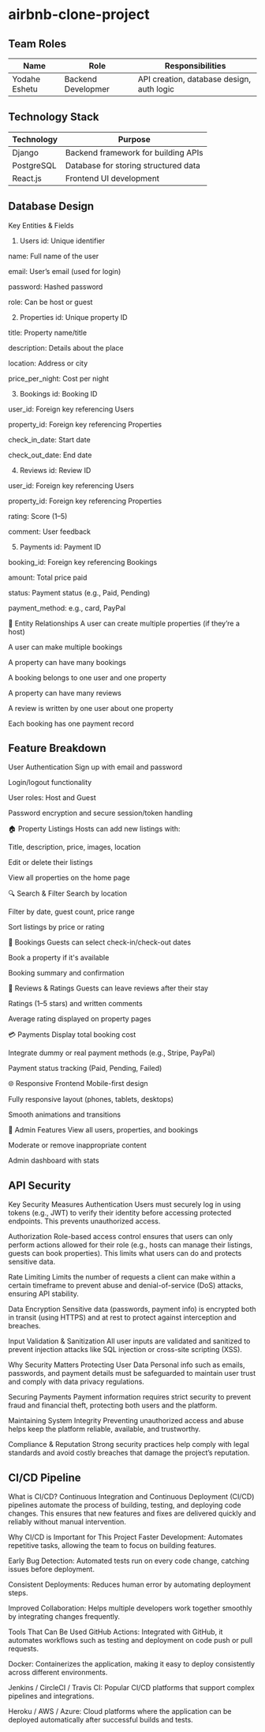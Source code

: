 # airbnb-clone-project
## Team Roles
| Name              | Role                     | Responsibilities                          |
|-------------------|--------------------------|--------------------------------------------|
| Yodahe Eshetu     | Backend Developmer       |  API creation, database design, auth logic   |

## Technology Stack

| Technology   | Purpose                                                                 |
|--------------|-------------------------------------------------------------------------|
| Django       | Backend framework for building APIs                                     |
| PostgreSQL   | Database for storing structured data                                     |
| React.js     | Frontend UI development                                                  |

## Database Design
   Key Entities & Fields
1. Users
id: Unique identifier

name: Full name of the user

email: User’s email (used for login)

password: Hashed password

role: Can be host or guest

2. Properties
id: Unique property ID

title: Property name/title

description: Details about the place

location: Address or city

price_per_night: Cost per night

3. Bookings
id: Booking ID

user_id: Foreign key referencing Users

property_id: Foreign key referencing Properties

check_in_date: Start date

check_out_date: End date

4. Reviews
id: Review ID

user_id: Foreign key referencing Users

property_id: Foreign key referencing Properties

rating: Score (1–5)

comment: User feedback

5. Payments
id: Payment ID

booking_id: Foreign key referencing Bookings

amount: Total price paid

status: Payment status (e.g., Paid, Pending)

payment_method: e.g., card, PayPal

🔗 Entity Relationships
A user can create multiple properties (if they’re a host)

A user can make multiple bookings

A property can have many bookings

A booking belongs to one user and one property

A property can have many reviews

A review is written by one user about one property

Each booking has one payment record


## Feature Breakdown

   User Authentication
Sign up with email and password

Login/logout functionality

User roles: Host and Guest

Password encryption and secure session/token handling

🏠 Property Listings
Hosts can add new listings with:

Title, description, price, images, location

Edit or delete their listings

View all properties on the home page

🔍 Search & Filter
Search by location

Filter by date, guest count, price range

Sort listings by price or rating

📅 Bookings
Guests can select check-in/check-out dates

Book a property if it's available

Booking summary and confirmation

💬 Reviews & Ratings
Guests can leave reviews after their stay

Ratings (1–5 stars) and written comments

Average rating displayed on property pages

💳 Payments
Display total booking cost

Integrate dummy or real payment methods (e.g., Stripe, PayPal)

Payment status tracking (Paid, Pending, Failed)

🌐 Responsive Frontend
Mobile-first design

Fully responsive layout (phones, tablets, desktops)

Smooth animations and transitions

🧾 Admin Features
View all users, properties, and bookings

Moderate or remove inappropriate content

Admin dashboard with stats


  ## API Security
Key Security Measures
Authentication
Users must securely log in using tokens (e.g., JWT) to verify their identity before accessing protected endpoints. This prevents unauthorized access.

Authorization
Role-based access control ensures that users can only perform actions allowed for their role (e.g., hosts can manage their listings, guests can book properties). This limits what users can do and protects sensitive data.

Rate Limiting
Limits the number of requests a client can make within a certain timeframe to prevent abuse and denial-of-service (DoS) attacks, ensuring API stability.

Data Encryption
Sensitive data (passwords, payment info) is encrypted both in transit (using HTTPS) and at rest to protect against interception and breaches.

Input Validation & Sanitization
All user inputs are validated and sanitized to prevent injection attacks like SQL injection or cross-site scripting (XSS).

Why Security Matters
Protecting User Data
Personal info such as emails, passwords, and payment details must be safeguarded to maintain user trust and comply with data privacy regulations.

Securing Payments
Payment information requires strict security to prevent fraud and financial theft, protecting both users and the platform.

Maintaining System Integrity
Preventing unauthorized access and abuse helps keep the platform reliable, available, and trustworthy.

Compliance & Reputation
Strong security practices help comply with legal standards and avoid costly breaches that damage the project’s reputation.

   ## CI/CD Pipeline

   What is CI/CD?
Continuous Integration and Continuous Deployment (CI/CD) pipelines automate the process of building, testing, and deploying code changes. This ensures that new features and fixes are delivered quickly and reliably without manual intervention.

Why CI/CD is Important for This Project
Faster Development: Automates repetitive tasks, allowing the team to focus on building features.

Early Bug Detection: Automated tests run on every code change, catching issues before deployment.

Consistent Deployments: Reduces human error by automating deployment steps.

Improved Collaboration: Helps multiple developers work together smoothly by integrating changes frequently.

Tools That Can Be Used
GitHub Actions: Integrated with GitHub, it automates workflows such as testing and deployment on code push or pull requests.

Docker: Containerizes the application, making it easy to deploy consistently across different environments.

Jenkins / CircleCI / Travis CI: Popular CI/CD platforms that support complex pipelines and integrations.

Heroku / AWS / Azure: Cloud platforms where the application can be deployed automatically after successful builds and tests.


  
